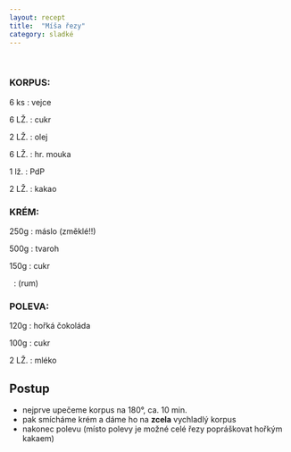 ```yaml
---
layout: recept
title:  "Míša řezy"
category: sladké
---
```


<br>

<div class="ingredience" markdown="1">

### KORPUS:

6 ks
: vejce

6 LŽ.
: cukr

2 LŽ.
: olej

6 LŽ.
: hr. mouka

1 lž.
: PdP

2 LŽ.
: kakao

### KRÉM:

250g
: máslo (změklé!!)

500g
: tvaroh

150g
: cukr

&nbsp;
: (rum)

### POLEVA:

120g
: hořká čokoláda

100g
: cukr

2 LŽ.
: mléko

</div>

## Postup

<div class="postup" markdown="1">  

- nejprve upečeme korpus na 180°, ca. 10 min.
- pak smícháme krém a dáme ho na **zcela** vychladlý korpus
- nakonec polevu (místo polevy je možné celé řezy popráškovat hořkým kakaem)
     
</div>
